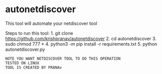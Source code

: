 # autonetdiscover
This tool will automate your netdiscover tool 
 
Steps to run this tool:
    1. git clone https://github.com/krishpranav/autonetdiscover
    2. cd autonetdiscover
    3. sudo chmod 777 *
    4. python3 -m pip install -r requirements.txt
    5. python autonetdiscover.py
    
    NOTE YOU WANT NETDISCOVER TOOL TO DO THIS OPERATION
    TESTED ON LINUX 
    TOOL IS CREATED BY PRANAv
